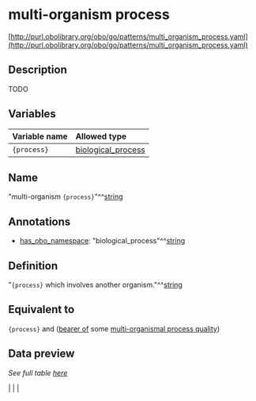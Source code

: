 # multi-organism process

[http://purl.obolibrary.org/obo/go/patterns/multi_organism_process.yaml](http://purl.obolibrary.org/obo/go/patterns/multi_organism_process.yaml)

## Description

TODO




## Variables

| Variable name | Allowed type |
|:--------------|:-------------|
| `{process}` | [biological_process](http://purl.obolibrary.org/obo/GO_0008150) |

## Name

"multi-organism `{process}`"^^[string](http://www.w3.org/2001/XMLSchema#string)

## Annotations

- [has_obo_namespace](http://www.geneontology.org/formats/oboInOwl#hasOBONamespace): "biological_process"^^[string](http://www.w3.org/2001/XMLSchema#string)

## Definition

"`{process}` which involves another organism."^^[string](http://www.w3.org/2001/XMLSchema#string)

## Equivalent to

`{process}`  and ([bearer of](http://purl.obolibrary.org/obo/RO_0000053) some [multi-organismal process quality](http://purl.obolibrary.org/obo/PATO_0002486))







## Data preview

*See full table [here](https://github.com/geneontology/go-ontology/tree/master/src/design_patterns/multi_organism_process.tsv)*

|  |
|


